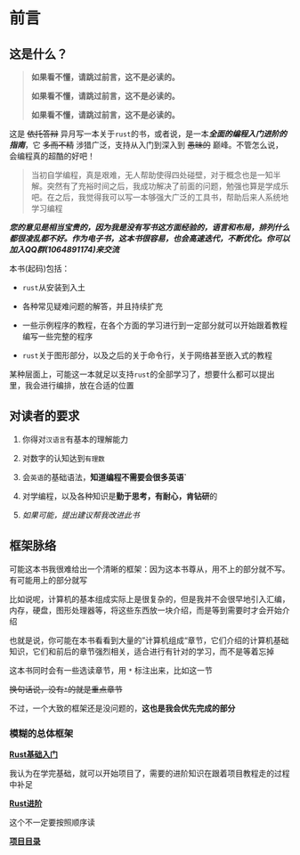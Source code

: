 # 前言

## 这是什么？

> **如果看不懂，请跳过前言，这不是必读的。** 
> 
> **如果看不懂，请跳过前言，这不是必读的。** 
> 
> **如果看不懂，请跳过前言，这不是必读的。** 

这是 ~~依托答辩~~ 异月写一本关于`rust`的书，或者说，是一本***全面的编程入门进阶的指南***，它 ~~多而不精~~ 涉猎广泛，支持从入门到深入到 ~~愚昧的~~ 巅峰。不管怎么说，会编程真的超酷的好吧！

> 当初自学编程，真是艰难，无人帮助使得四处碰壁，对于概念也是一知半解。突然有了充裕时间之后，我成功解决了前面的问题，勉强也算是学成乐吧。在之后，我觉得我可以写一本够强大广泛的工具书，帮助后来人系统地学习编程

***您的意见是相当宝贵的，因为我是没有写书这方面经验的，语言和布局，排列什么都很凌乱都不好。作为电子书，这本书很容易，也会高速迭代，不断优化。你可以加入QQ群(1064891174)来交流***


本书(起码)包括：

* `rust`从安装到入土

* 各种常见疑难问题的解答，并且持续扩充

* 一些示例程序的教程，在各个方面的学习进行到一定部分就可以开始跟着教程编写一些完整的程序

* `rust`关于图形部分，以及之后的关于命令行，关于网络甚至嵌入式的教程

某种层面上，可能这一本就足以支持`rust`的全部学习了，想要什么都可以提出里，我会进行编排，放在合适的位置

## 对读者的要求

1. 你得对`汉语言`有基本的理解能力

2. 对数字的认知达到`有理数`

3. 会`英语`的基础语法，**知道编程不需要会很多英语`**

4. 对学编程，以及各种知识是**勤于思考，有耐心，肯钻研**的

5. *如果可能，提出建议帮我改进此书*

## 框架脉络

可能这本书我很难给出一个清晰的框架：因为这本书尊从，用不上的部分就不写。有可能用上的部分就写

比如说呢，计算机的基本组成实际上是很复杂的，但是我并不会很早地引入汇编，内存，硬盘，图形处理器等，将这些东西放一块介绍，而是等到需要时才会开始介绍

也就是说，你可能在本书看看到大量的”计算机组成“章节，它们介绍的计算机基础知识，它们和前后的章节强烈相关，适合进行有针对的学习，而不是等着忘掉

这本书同时会有一些选读章节，用 `*` 标注出来，比如这一节

~~换句话说，没有`*`的就是重点章节~~

不过，一个大致的框架还是没问题的，**这也是我会优先完成的部分**

### 模糊的总体框架

**[Rust基础入门](./rust_basics/intro.md)**

我认为在学完基础，就可以开始项目了，需要的进阶知识在跟着项目教程走的过程中补足

**[Rust进阶](./rust_extra/intro.md)**

这个不一定要按照顺序读

**[项目目录](./projects/intro.md)**
